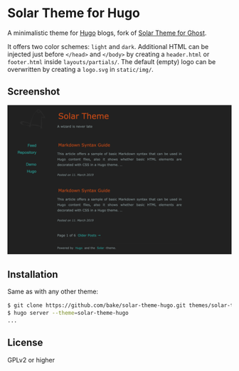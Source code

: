 # Solar Theme for Hugo

A minimalistic theme for [Hugo](https://gohugo.io/) blogs, fork of
[Solar Theme for Ghost](https://github.com/mattvh/solar-theme-ghost).

It offers two color schemes: `light` and `dark`. Additional HTML can be injected
just before `</head>` and `</body>` by creating a `header.html` or `footer.html`
inside `layouts/partials/`. The default (empty) logo can be overwritten by
creating a `logo.svg` in `static/img/`.

## Screenshot

![Screenshot](/images/screenshot.png)

## Installation

Same as with any other theme:

```bash
$ git clone https://github.com/bake/solar-theme-hugo.git themes/solar-theme-hugo
$ hugo server --theme=solar-theme-hugo
...
```

## License

GPLv2 or higher
